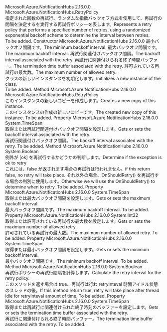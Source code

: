 <Type Name="RetryExponential" FullName="Microsoft.Azure.NotificationHubs.RetryExponential">
  <TypeSignature Language="C#" Value="public sealed class RetryExponential : Microsoft.Azure.NotificationHubs.RetryPolicy" />
  <TypeSignature Language="ILAsm" Value=".class public auto ansi sealed beforefieldinit RetryExponential extends Microsoft.Azure.NotificationHubs.RetryPolicy" />
  <TypeSignature Language="DocId" Value="T:Microsoft.Azure.NotificationHubs.RetryExponential" />
  <TypeSignature Language="VB.NET" Value="Public NotInheritable Class RetryExponential&#xA;Inherits RetryPolicy" />
  <TypeSignature Language="F#" Value="type RetryExponential = class&#xA;    inherit RetryPolicy" />
  <AssemblyInfo>
    <AssemblyName>Microsoft.Azure.NotificationHubs</AssemblyName>
    <AssemblyVersion>2.16.0.0</AssemblyVersion>
  </AssemblyInfo>
  <Base>
    <BaseTypeName>Microsoft.Azure.NotificationHubs.RetryPolicy</BaseTypeName>
  </Base>
  <Interfaces />
  <Docs>
    <summary><span data-ttu-id="d13f1-101">指定された回数の再試行、ランダムな指数バックオフ方式を使用して、再試行の間隔を決定するを実行する再試行ポリシーを表します。</span><span class="sxs-lookup"><span data-stu-id="d13f1-101">Represents a retry policy that performs a specified number of retries, using a randomized exponential backoff scheme to determine the interval between retries.</span></span></summary>
    <remarks>To be added.</remarks>
  </Docs>
  <Members>
    <Member MemberName=".ctor">
      <MemberSignature Language="C#" Value="public RetryExponential (TimeSpan minBackoff, TimeSpan maxBackoff, TimeSpan deltaBackoff, TimeSpan terminationTimeBuffer, int maxRetryCount);" />
      <MemberSignature Language="ILAsm" Value=".method public hidebysig specialname rtspecialname instance void .ctor(valuetype System.TimeSpan minBackoff, valuetype System.TimeSpan maxBackoff, valuetype System.TimeSpan deltaBackoff, valuetype System.TimeSpan terminationTimeBuffer, int32 maxRetryCount) cil managed" />
      <MemberSignature Language="DocId" Value="M:Microsoft.Azure.NotificationHubs.RetryExponential.#ctor(System.TimeSpan,System.TimeSpan,System.TimeSpan,System.TimeSpan,System.Int32)" />
      <MemberSignature Language="VB.NET" Value="Public Sub New (minBackoff As TimeSpan, maxBackoff As TimeSpan, deltaBackoff As TimeSpan, terminationTimeBuffer As TimeSpan, maxRetryCount As Integer)" />
      <MemberSignature Language="F#" Value="new Microsoft.Azure.NotificationHubs.RetryExponential : TimeSpan * TimeSpan * TimeSpan * TimeSpan * int -&gt; Microsoft.Azure.NotificationHubs.RetryExponential" Usage="new Microsoft.Azure.NotificationHubs.RetryExponential (minBackoff, maxBackoff, deltaBackoff, terminationTimeBuffer, maxRetryCount)" />
      <MemberType>Constructor</MemberType>
      <AssemblyInfo>
        <AssemblyName>Microsoft.Azure.NotificationHubs</AssemblyName>
        <AssemblyVersion>2.16.0.0</AssemblyVersion>
      </AssemblyInfo>
      <Parameters>
        <Parameter Name="minBackoff" Type="System.TimeSpan" />
        <Parameter Name="maxBackoff" Type="System.TimeSpan" />
        <Parameter Name="deltaBackoff" Type="System.TimeSpan" />
        <Parameter Name="terminationTimeBuffer" Type="System.TimeSpan" />
        <Parameter Name="maxRetryCount" Type="System.Int32" />
      </Parameters>
      <Docs>
        <param name="minBackoff"><span data-ttu-id="d13f1-102">最小バックオフ間隔です。</span><span class="sxs-lookup"><span data-stu-id="d13f1-102">The minimum backoff interval.</span></span></param>
        <param name="maxBackoff"><span data-ttu-id="d13f1-103">最大バックオフ間隔です。</span><span class="sxs-lookup"><span data-stu-id="d13f1-103">The maximum backoff interval.</span></span></param>
        <param name="deltaBackoff"><span data-ttu-id="d13f1-104">再試行関連付けバックオフ間隔。</span><span class="sxs-lookup"><span data-stu-id="d13f1-104">The backoff interval associated with the retry.</span></span></param>
        <param name="terminationTimeBuffer"><span data-ttu-id="d13f1-105">再試行に関連付けられる終了時間バッファー。</span><span class="sxs-lookup"><span data-stu-id="d13f1-105">The termination time buffer associated with the retry.</span></span></param>
        <param name="maxRetryCount"><span data-ttu-id="d13f1-106">許可されている再試行の最大数。</span><span class="sxs-lookup"><span data-stu-id="d13f1-106">The maximum number of allowed retry.</span></span></param>
        <summary><span data-ttu-id="d13f1-107"><see cref="T:Microsoft.Azure.NotificationHubs.RetryExponential" /> クラスの新しいインスタンスを初期化します。</span><span class="sxs-lookup"><span data-stu-id="d13f1-107">Initializes a new instance of the <see cref="T:Microsoft.Azure.NotificationHubs.RetryExponential" /> class.</span></span></summary>
        <remarks>To be added.</remarks>
      </Docs>
    </Member>
    <Member MemberName="Clone">
      <MemberSignature Language="C#" Value="public override Microsoft.Azure.NotificationHubs.RetryPolicy Clone ();" />
      <MemberSignature Language="ILAsm" Value=".method public hidebysig virtual instance class Microsoft.Azure.NotificationHubs.RetryPolicy Clone() cil managed" />
      <MemberSignature Language="DocId" Value="M:Microsoft.Azure.NotificationHubs.RetryExponential.Clone" />
      <MemberSignature Language="VB.NET" Value="Public Overrides Function Clone () As RetryPolicy" />
      <MemberSignature Language="F#" Value="override this.Clone : unit -&gt; Microsoft.Azure.NotificationHubs.RetryPolicy" Usage="retryExponential.Clone " />
      <MemberType>Method</MemberType>
      <AssemblyInfo>
        <AssemblyName>Microsoft.Azure.NotificationHubs</AssemblyName>
        <AssemblyVersion>2.16.0.0</AssemblyVersion>
      </AssemblyInfo>
      <ReturnValue>
        <ReturnType>Microsoft.Azure.NotificationHubs.RetryPolicy</ReturnType>
      </ReturnValue>
      <Parameters />
      <Docs>
        <summary><span data-ttu-id="d13f1-108">このインスタンスの新しいコピーを作成します。</span><span class="sxs-lookup"><span data-stu-id="d13f1-108">Creates a new copy of this instance.</span></span></summary>
        <returns><span data-ttu-id="d13f1-109">このインスタンスの作成の新しいコピーです。</span><span class="sxs-lookup"><span data-stu-id="d13f1-109">The created new copy of this instance.</span></span></returns>
        <remarks>To be added.</remarks>
      </Docs>
    </Member>
    <Member MemberName="DeltaBackoff">
      <MemberSignature Language="C#" Value="public TimeSpan DeltaBackoff { get; }" />
      <MemberSignature Language="ILAsm" Value=".property instance valuetype System.TimeSpan DeltaBackoff" />
      <MemberSignature Language="DocId" Value="P:Microsoft.Azure.NotificationHubs.RetryExponential.DeltaBackoff" />
      <MemberSignature Language="VB.NET" Value="Public ReadOnly Property DeltaBackoff As TimeSpan" />
      <MemberSignature Language="F#" Value="member this.DeltaBackoff : TimeSpan" Usage="Microsoft.Azure.NotificationHubs.RetryExponential.DeltaBackoff" />
      <MemberType>Property</MemberType>
      <AssemblyInfo>
        <AssemblyName>Microsoft.Azure.NotificationHubs</AssemblyName>
        <AssemblyVersion>2.16.0.0</AssemblyVersion>
      </AssemblyInfo>
      <ReturnValue>
        <ReturnType>System.TimeSpan</ReturnType>
      </ReturnValue>
      <Docs>
        <summary><span data-ttu-id="d13f1-110">取得または再試行関連付けバックオフ間隔を設定します。</span><span class="sxs-lookup"><span data-stu-id="d13f1-110">Gets or sets the backoff interval associated with the retry.</span></span></summary>
        <value><span data-ttu-id="d13f1-111">再試行関連付けバックオフ間隔。</span><span class="sxs-lookup"><span data-stu-id="d13f1-111">The backoff interval associated with the retry.</span></span></value>
        <remarks>To be added.</remarks>
      </Docs>
    </Member>
    <Member MemberName="IsRetryableException">
      <MemberSignature Language="C#" Value="protected override bool IsRetryableException (Exception lastException);" />
      <MemberSignature Language="ILAsm" Value=".method familyhidebysig virtual instance bool IsRetryableException(class System.Exception lastException) cil managed" />
      <MemberSignature Language="DocId" Value="M:Microsoft.Azure.NotificationHubs.RetryExponential.IsRetryableException(System.Exception)" />
      <MemberSignature Language="VB.NET" Value="Protected Overrides Function IsRetryableException (lastException As Exception) As Boolean" />
      <MemberSignature Language="F#" Value="override this.IsRetryableException : Exception -&gt; bool" Usage="retryExponential.IsRetryableException lastException" />
      <MemberType>Method</MemberType>
      <AssemblyInfo>
        <AssemblyName>Microsoft.Azure.NotificationHubs</AssemblyName>
        <AssemblyVersion>2.16.0.0</AssemblyVersion>
      </AssemblyInfo>
      <ReturnValue>
        <ReturnType>System.Boolean</ReturnType>
      </ReturnValue>
      <Parameters>
        <Parameter Name="lastException" Type="System.Exception" />
      </Parameters>
      <Docs>
        <param name="lastException"></param>
        <summary>
            <span data-ttu-id="d13f1-112">例外が [ok] を再試行するかどうかの判断します。</span><span class="sxs-lookup"><span data-stu-id="d13f1-112">Determine if the exception is ok to retry</span></span>
            </summary>
        <returns>
            <span data-ttu-id="d13f1-113">これには、false が返されます場合の再試行は行われません。</span><span class="sxs-lookup"><span data-stu-id="d13f1-113">if this return false, no retry will take place.</span></span>
            <span data-ttu-id="d13f1-114">それ以外の場合、OnShouldRetry() を再試行する場合の判別に使用します。</span><span class="sxs-lookup"><span data-stu-id="d13f1-114">Otherwise we will use the OnShouldRetry() to determine when to retry.</span></span>
            </returns>
        <remarks>To be added.</remarks>
      </Docs>
    </Member>
    <Member MemberName="MaximumBackoff">
      <MemberSignature Language="C#" Value="public TimeSpan MaximumBackoff { get; }" />
      <MemberSignature Language="ILAsm" Value=".property instance valuetype System.TimeSpan MaximumBackoff" />
      <MemberSignature Language="DocId" Value="P:Microsoft.Azure.NotificationHubs.RetryExponential.MaximumBackoff" />
      <MemberSignature Language="VB.NET" Value="Public ReadOnly Property MaximumBackoff As TimeSpan" />
      <MemberSignature Language="F#" Value="member this.MaximumBackoff : TimeSpan" Usage="Microsoft.Azure.NotificationHubs.RetryExponential.MaximumBackoff" />
      <MemberType>Property</MemberType>
      <AssemblyInfo>
        <AssemblyName>Microsoft.Azure.NotificationHubs</AssemblyName>
        <AssemblyVersion>2.16.0.0</AssemblyVersion>
      </AssemblyInfo>
      <ReturnValue>
        <ReturnType>System.TimeSpan</ReturnType>
      </ReturnValue>
      <Docs>
        <summary><span data-ttu-id="d13f1-115">取得または最大バックオフ間隔を設定します。</span><span class="sxs-lookup"><span data-stu-id="d13f1-115">Gets or sets the maximum backoff interval.</span></span></summary>
        <value><span data-ttu-id="d13f1-116">最大バックオフ間隔です。</span><span class="sxs-lookup"><span data-stu-id="d13f1-116">The maximum backoff interval.</span></span></value>
        <remarks>To be added.</remarks>
      </Docs>
    </Member>
    <Member MemberName="MaxRetryCount">
      <MemberSignature Language="C#" Value="public int MaxRetryCount { get; }" />
      <MemberSignature Language="ILAsm" Value=".property instance int32 MaxRetryCount" />
      <MemberSignature Language="DocId" Value="P:Microsoft.Azure.NotificationHubs.RetryExponential.MaxRetryCount" />
      <MemberSignature Language="VB.NET" Value="Public ReadOnly Property MaxRetryCount As Integer" />
      <MemberSignature Language="F#" Value="member this.MaxRetryCount : int" Usage="Microsoft.Azure.NotificationHubs.RetryExponential.MaxRetryCount" />
      <MemberType>Property</MemberType>
      <AssemblyInfo>
        <AssemblyName>Microsoft.Azure.NotificationHubs</AssemblyName>
        <AssemblyVersion>2.16.0.0</AssemblyVersion>
      </AssemblyInfo>
      <ReturnValue>
        <ReturnType>System.Int32</ReturnType>
      </ReturnValue>
      <Docs>
        <summary><span data-ttu-id="d13f1-117">取得または許可されている再試行の最大数を設定します。</span><span class="sxs-lookup"><span data-stu-id="d13f1-117">Gets or sets the maximum number of allowed retry.</span></span></summary>
        <value><span data-ttu-id="d13f1-118">許可されている再試行の最大数。</span><span class="sxs-lookup"><span data-stu-id="d13f1-118">The maximum number of allowed retry.</span></span></value>
        <remarks>To be added.</remarks>
      </Docs>
    </Member>
    <Member MemberName="MinimalBackoff">
      <MemberSignature Language="C#" Value="public TimeSpan MinimalBackoff { get; }" />
      <MemberSignature Language="ILAsm" Value=".property instance valuetype System.TimeSpan MinimalBackoff" />
      <MemberSignature Language="DocId" Value="P:Microsoft.Azure.NotificationHubs.RetryExponential.MinimalBackoff" />
      <MemberSignature Language="VB.NET" Value="Public ReadOnly Property MinimalBackoff As TimeSpan" />
      <MemberSignature Language="F#" Value="member this.MinimalBackoff : TimeSpan" Usage="Microsoft.Azure.NotificationHubs.RetryExponential.MinimalBackoff" />
      <MemberType>Property</MemberType>
      <AssemblyInfo>
        <AssemblyName>Microsoft.Azure.NotificationHubs</AssemblyName>
        <AssemblyVersion>2.16.0.0</AssemblyVersion>
      </AssemblyInfo>
      <ReturnValue>
        <ReturnType>System.TimeSpan</ReturnType>
      </ReturnValue>
      <Docs>
        <summary><span data-ttu-id="d13f1-119">取得または最小バックオフ間隔を設定します。</span><span class="sxs-lookup"><span data-stu-id="d13f1-119">Gets or sets the minimum backoff interval.</span></span></summary>
        <value><span data-ttu-id="d13f1-120">最小バックオフ間隔です。</span><span class="sxs-lookup"><span data-stu-id="d13f1-120">The minimum backoff interval.</span></span></value>
        <remarks>To be added.</remarks>
      </Docs>
    </Member>
    <Member MemberName="OnShouldRetry">
      <MemberSignature Language="C#" Value="protected override bool OnShouldRetry (TimeSpan remainingTime, int currentRetryCount, out TimeSpan retryInterval);" />
      <MemberSignature Language="ILAsm" Value=".method familyhidebysig virtual instance bool OnShouldRetry(valuetype System.TimeSpan remainingTime, int32 currentRetryCount, [out] valuetype System.TimeSpan&amp; retryInterval) cil managed" />
      <MemberSignature Language="DocId" Value="M:Microsoft.Azure.NotificationHubs.RetryExponential.OnShouldRetry(System.TimeSpan,System.Int32,System.TimeSpan@)" />
      <MemberSignature Language="VB.NET" Value="Protected Overrides Function OnShouldRetry (remainingTime As TimeSpan, currentRetryCount As Integer, ByRef retryInterval As TimeSpan) As Boolean" />
      <MemberSignature Language="F#" Value="override this.OnShouldRetry : TimeSpan * int *  -&gt; bool" Usage="retryExponential.OnShouldRetry (remainingTime, currentRetryCount, retryInterval)" />
      <MemberType>Method</MemberType>
      <AssemblyInfo>
        <AssemblyName>Microsoft.Azure.NotificationHubs</AssemblyName>
        <AssemblyVersion>2.16.0.0</AssemblyVersion>
      </AssemblyInfo>
      <ReturnValue>
        <ReturnType>System.Boolean</ReturnType>
      </ReturnValue>
      <Parameters>
        <Parameter Name="remainingTime" Type="System.TimeSpan" />
        <Parameter Name="currentRetryCount" Type="System.Int32" />
        <Parameter Name="retryInterval" Type="System.TimeSpan&amp;" RefType="out" />
      </Parameters>
      <Docs>
        <param name="remainingTime"></param>
        <param name="currentRetryCount"></param>
        <param name="retryInterval"></param>
        <summary>
            <span data-ttu-id="d13f1-121">再試行ポリシーの再試行間隔を計算します。</span><span class="sxs-lookup"><span data-stu-id="d13f1-121">Calculate the retry interval for the retry policy.</span></span>
            </summary>
        <returns>
            <span data-ttu-id="d13f1-122">このメソッドを返す場合は true、再試行は行わ retryInteval 時間アイドル状態のスレッドの後。</span><span class="sxs-lookup"><span data-stu-id="d13f1-122">If this method return true, retry will take place after thread idle for retryInteval amount of time.</span></span>
            </returns>
        <remarks>To be added.</remarks>
      </Docs>
    </Member>
    <Member MemberName="TerminationTimeBuffer">
      <MemberSignature Language="C#" Value="public TimeSpan TerminationTimeBuffer { get; }" />
      <MemberSignature Language="ILAsm" Value=".property instance valuetype System.TimeSpan TerminationTimeBuffer" />
      <MemberSignature Language="DocId" Value="P:Microsoft.Azure.NotificationHubs.RetryExponential.TerminationTimeBuffer" />
      <MemberSignature Language="VB.NET" Value="Public ReadOnly Property TerminationTimeBuffer As TimeSpan" />
      <MemberSignature Language="F#" Value="member this.TerminationTimeBuffer : TimeSpan" Usage="Microsoft.Azure.NotificationHubs.RetryExponential.TerminationTimeBuffer" />
      <MemberType>Property</MemberType>
      <AssemblyInfo>
        <AssemblyName>Microsoft.Azure.NotificationHubs</AssemblyName>
        <AssemblyVersion>2.16.0.0</AssemblyVersion>
      </AssemblyInfo>
      <ReturnValue>
        <ReturnType>System.TimeSpan</ReturnType>
      </ReturnValue>
      <Docs>
        <summary><span data-ttu-id="d13f1-123">取得または再試行に関連付けられた終了時刻のバッファーを設定します。</span><span class="sxs-lookup"><span data-stu-id="d13f1-123">Gets or sets the termination time buffer associated with the retry.</span></span></summary>
        <value><span data-ttu-id="d13f1-124">再試行に関連付けられる終了時間バッファー。</span><span class="sxs-lookup"><span data-stu-id="d13f1-124">The termination time buffer associated with the retry.</span></span></value>
        <remarks>To be added.</remarks>
      </Docs>
    </Member>
  </Members>
</Type>